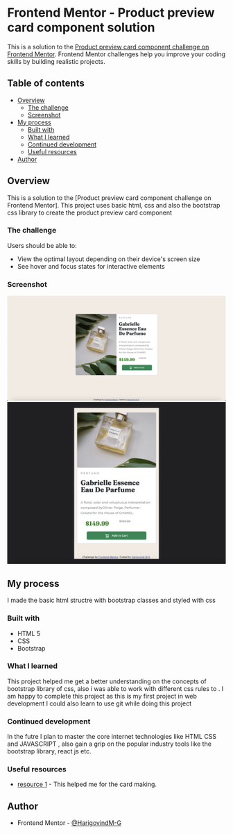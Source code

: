 # Frontend Mentor - Product preview card component solution

This is a solution to the [Product preview card component challenge on Frontend Mentor](https://www.frontendmentor.io/challenges/product-preview-card-component-GO7UmttRfa). Frontend Mentor challenges help you improve your coding skills by building realistic projects. 

## Table of contents

- [Overview](#overview)
  - [The challenge](#the-challenge)
  - [Screenshot](#screenshot)
- [My process](#my-process)
  - [Built with](#built-with)
  - [What I learned](#what-i-learned)
  - [Continued development](#continued-development)
  - [Useful resources](#useful-resources)
- [Author](#author)




## Overview
  This is a solution to the [Product preview card component challenge on Frontend Mentor]. This project uses basic html, css and also the bootstrap css library to create the product preview card component

### The challenge

Users should be able to:

- View the optimal layout depending on their device's screen size
- See hover and focus states for interactive elements

### Screenshot

![](images/Screenshot%202023-01-09%20at%208.20.25%20PM.png)
![](images/Screenshot%202023-01-09%20at%208.21.06%20PM.png)



## My process
I made the basic html structre with bootstrap classes and styled with css
### Built with

- HTML 5
- CSS
- Bootstrap


### What I learned

This project helped me get a better understanding on the concepts of bootstrap library of css, also i was able to work with different css rules to . I am happy to complete this project as this is my first project in web development
I could also learn to use git while doing this project


### Continued development

In the futre I plan to master the core internet technologies like HTML CSS and JAVASCRIPT , also gain a grip on the popular industry tools like the bootstrap library, react js etc.

### Useful resources

- [resource 1](https://getbootstrap.com/docs/4.1/components/card/) - This helped me for the card making.

## Author

- Frontend Mentor - [@HarigovindM-G](https://www.frontendmentor.io/profile/HarigovindM-G)
